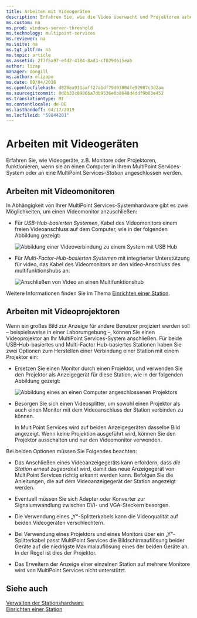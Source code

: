 ```yaml
---
title: Arbeiten mit Videogeräten
description: Erfahren Sie, wie die Video überwacht und Projektoren arbeiten mit Stationen im MultiPoint Services
ms.custom: na
ms.prod: windows-server-threshold
ms.technology: multipoint-services
ms.reviewer: na
ms.suite: na
ms.tgt_pltfrm: na
ms.topic: article
ms.assetid: 2f7f5a97-efd2-4184-8ad3-cf029d615eab
author: lizap
manager: dongill
ms.author: elizapo
ms.date: 08/04/2016
ms.openlocfilehash: d828ea911aaff27a1df79d0380dfe92987c3d2aa
ms.sourcegitcommit: 0d0b32c8986ba7db9536e0b8648d4ddf9b03e452
ms.translationtype: MT
ms.contentlocale: de-DE
ms.lasthandoff: 04/17/2019
ms.locfileid: "59844201"
---
```

# <a name="work-with-video-devices"></a>Arbeiten mit Videogeräten
Erfahren Sie, wie Videogeräte, z.B. Monitore oder Projektoren, funktionieren, wenn sie an einen Computer in Ihrem MultiPoint Services-System oder an eine MultiPoint Services-*Station* angeschlossen werden.  
  
## <a name="working-with-video-monitors"></a>Arbeiten mit Videomonitoren  
In Abhängigkeit von Ihrer MultiPoint Services-Systemhardware gibt es zwei Möglichkeiten, um einen Videomonitor anzuschließen:  
  
-   Für *USB-Hub-basierten Systemen*, Kabel des Videomonitors einem freien Videoanschluss auf dem Computer, wie in der folgenden Abbildung gezeigt:  
  
    ![Abbildung einer Videoverbindung zu einem System mit USB Hub](./media/WMSVideoConnection.gif)  
  
-   Für *Multi-Factor-Hub-basierten Systemen* mit integrierter Unterstützung für video, das Kabel des Videomonitors an den video-Anschluss des multifunktionshubs an:  
  
    ![Anschließen von Video an einen Multifunktionshub](./media/WMSMultifunctionHubVideoConnection.gif)  
  
Weitere Informationen finden Sie im Thema [Einrichten einer Station](Set-Up-a-Station.md).  
  
## <a name="working-with-video-projectors"></a>Arbeiten mit Videoprojektoren  
Wenn ein großes Bild zur Anzeige für andere Benutzer projiziert werden soll – beispielsweise in einer Laborumgebung –, können Sie einen Videoprojektor an Ihr MultiPoint Services-System anschließen. Für beide USB-Hub-basiertes und Multi-Factor Hub-basiertes Stationen haben Sie zwei Optionen zum Herstellen einer Verbindung einer Station mit einem Projektor ein:  
  
-   Ersetzen Sie einen Monitor durch einen Projektor, und verwenden Sie den Projektor als Anzeigegerät für diese Station, wie in der folgenden Abbildung gezeigt:  
  
    ![Abbildung eines an einen Computer angeschlossenen Projektors](./media/WMSVideoProjectorConnection.gif)  
  
-   Besorgen Sie sich einen Videosplitter, um sowohl einen Projektor als auch einen Monitor mit dem Videoanschluss der Station verbinden zu können.  
  
    In MultiPoint Services wird auf beiden Anzeigegeräten dasselbe Bild angezeigt. Wenn keine Projektion ausgeführt wird, können Sie den Projektor ausschalten und nur den Videomonitor verwenden.  
  
Bei beiden Optionen müssen Sie Folgendes beachten:  
  
-   Das Anschließen eines Videoanzeigegeräts kann erfordern, dass *die Station erneut zugeordnet* wird, damit das neue Anzeigegerät von MultiPoint Services richtig erkannt werden kann. Befolgen Sie die Anleitungen, die auf dem Videoanzeigegerät der Station angezeigt werden.  
  
-   Eventuell müssen Sie sich Adapter oder Konverter zur Signalumwandlung zwischen DVI- und VGA-Steckern besorgen.  
  
-   Die Verwendung eines „Y“-Splitterkabels kann die Videoqualität auf beiden Videogeräten verschlechtern.  
  
-   Bei Verwendung eines Projektors und eines Monitors über ein „Y“-Splitterkabel passt MultiPoint Services die Bildschirmauflösung beider Geräte auf die niedrigste Maximalauflösung eines der beiden Geräte an. In der Regel ist dies der Projektor.  
  
-   Das Erweitern der Anzeige einer einzelnen Station auf mehrere Monitore wird von MultiPoint Services nicht unterstützt.  
  
## <a name="see-also"></a>Siehe auch  
[Verwalten der Stationshardware](Manage-Station-Hardware.md)  
[Einrichten einer Station](Set-Up-a-Station.md) 